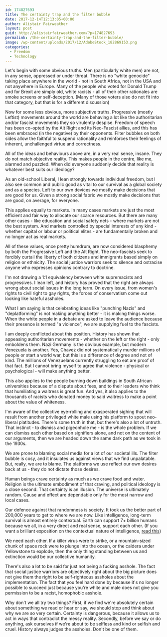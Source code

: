 ```yaml
---
id: 174827693
title: The certainty trap and the filter bubble
date: 2017-12-14T12:13:05+00:00
author: Alistair Fairweather
layout: post
guid: http://alistairfairweather.com/?p=174827693
permalink: /the-certainty-trap-and-the-filter-bubble/
image: /wp-content/uploads/2017/12/AdobeStock_182869153.png
categories:
  - Freedom
  - Technology
---
```

Let's begin with some obvious truths. Men (particularly white men) are not, in any sense, oppressed or under threat. There is no "white genocide" taking place anywhere in the world - not in South Africa, not in the USA and not anywhere in Europe. Many of the people who voted for Donald Trump and for Brexit are simply old, white racists - all of their other rationales are smoke screens or self-deception. (Many of those voters also do not fit into that category, but that is for a different discussion)

Now for some less obvious, more subjective truths. Progressive (mostly Leftist) movements around the world are behaving a lot like the authoritarian and/or fascist movements they so virulently despise. Freedom of speech has been co-opted by the Alt Right and its Neo-Fascist allies, and this has been embraced (in the negative) by their opponents. Filter bubbles on both sides allow the faithful to suspend rationality and reinforces their feelings of inherent, unchallenged virtue and correctness.

All of the ideas and behaviours above are, in a very real sense, insane. They do not match objective reality. This makes people in the centre, like me, alarmed and puzzled. When did everyone suddenly decide that reality is whatever best suits our ideology?

As an old-school Liberal, I lean strongly towards individual freedom, but I also see common and public good as vital to our survival as a global society and as a species. Left to our own devices we mostly make decisions that are good for us. Given a strong social fabric we mostly make decisions that are good, on average, for everyone.

This applies equally to markets. In many cases markets are just the most efficient and fair way to allocate our scarce resources. But there are many other cases - like education and social safety nets - where markets are not the best system. And markets controlled by special interests of any kind - whether capital or labour or political elites - are fundamentally broken and no longer act as real markets.

All of these values, once pretty humdrum, are now considered blasphemy by both the Progressive Left and the Alt Right. The neo-fascists seek to forcibly curtail the liberty of both citizens and immigrants based simply on religion or ethnicity. The social justice warriors seek to silence and ostracise anyone who expresses opinions contrary to doctrine.

I'm not drawing a 1:1 equivalency between white supremacists and progressives. I lean left, and history has proved that the right are always wrong about social issues in the long term. On every issue, from women's rights to civil right to gay rights, the forces of conservatism come out looking like hateful assholes.

What I am saying is that celebrating ideas like "punching Nazis" and "deplatforming" is not making anything better - it is making things worse. When the white people in a debate are asked to leave the audience because their presence is termed "a violence", we are supplying fuel to the fascists.

I am deeply conflicted about this position. History has shown that appeasing authoritarian movements - whether on the left or the right - only emboldens them. Nazi Germany is the obvious example, but modern Venezuela is another. Yes, Chavez did not systematically murder millions of people or start a world war, but this is a difference of degree and not of kind. The millions of Venezuelans currently struggling to eat are proof of that fact. But I cannot bring myself to agree that violence - physical or psychological - will make anything better.

This also applies to the people burning down buildings in South African universities because of a dispute about fees, and to their leaders who think that humiliating a waitress is great fun. And yes, it also applies to the thousands of racists who donated money to said waitress to make a point about the value of whiteness.

I'm aware of the collective eye-rolling and exasperated sighing that will result from another privileged white male using his platform to spout neo-liberal platitudes. There's some truth in that, but there's also a lot of untruth. That instinct - to dismiss and pigeonhole me - is the whole problem. If we can dismiss each other based on signifiers alone, and not on the content of our arguments, then we are headed down the same dark path as we took in the 1930s.

We are prone to blaming social media for a lot of our societal ills. The filter bubble is cosy, and it insulates us against views that we find unpalatable. But, really, we are to blame. The platforms we use reflect our own desires back at us - they do not dictate those desires.

Human beings crave certainty as much as we crave food and water. Religion is the ultimate embodiment of that craving, and political ideology is a close second. That certainty is an illusion. The universe is ultimately random. Cause and effect are dependable only for the most narrow and local cases.

Our defence against that randomness is society. It took us the better part of 200,000 years to get to where we are now. Like intelligence, long-term survival is almost entirely contextual. Earth can support 7+ billion humans because we all, in a very direct and real sense, support each other. (If you want a brilliant exposition on the contextual nature of intelligence, <a href="https://medium.com/@francois.chollet/the-impossibility-of-intelligence-explosion-5be4a9eda6ec">read this</a>)

We need each other. If a killer virus were to strike, or a mountain-sized chunk of space rock were to plunge into the ocean, or the caldera under Yellowstone to explode, then the only thing standing between us and extinction would be our collective humanity.

There's also a lot to be said for just not being a fucking asshole. The fact that social justice warriors are objectively right about the big picture does not give them the right to be self-righteous assholes about the implementation. The fact that you feel hard done by because it's no longer possible to succeed just because you're white and male does not give you permission to be a racist, homophobic asshole.

Why don't we all try two things? First, if we find we're absolutely certain about something we read or hear or say, we should stop and think about why we are so very certain. Certainty is dangerous, because it allows us to act in ways that contradict the messy reality. Secondly, before we say or do anything, ask ourselves if we're about to be selfless and kind or selfish and cruel. History always judges the assholes. Don't be one of them.